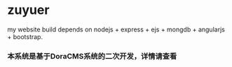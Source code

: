 # zuyuer
my website  build depends on nodejs + express + ejs + mongdb + angularjs + bootstrap.

### 本系统是基于DoraCMS系统的二次开发，详情请查看

